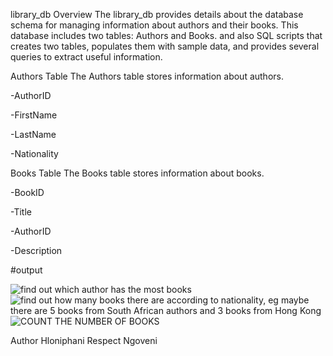 library_db
Overview The library_db provides details about the database schema for managing information about authors and their books. This database includes two tables: Authors and Books. and also SQL scripts that creates two tables, populates them with sample data, and provides several queries to extract useful information.

Authors Table
The Authors table stores information about authors.

-AuthorID

-FirstName

-LastName

-Nationality

Books Table
The Books table stores information about books.

-BookID

-Title

-AuthorID

-Description


#output

![find out which author has the most books  ](https://github.com/user-attachments/assets/b7ab76de-5522-47d9-8425-49724be51a0a)
![find out how many books there are according to nationality, eg maybe there are 5 books from South African authors and 3 books from Hong Kong  ](https://github.com/user-attachments/assets/e5b5b9a3-081b-4d82-ab7e-c320e7e90668)
![COUNT THE NUMBER OF BOOKS](https://github.com/user-attachments/assets/cefffbb8-ef94-474d-9cf7-4a4809661c5e)

Author
Hloniphani Respect Ngoveni
